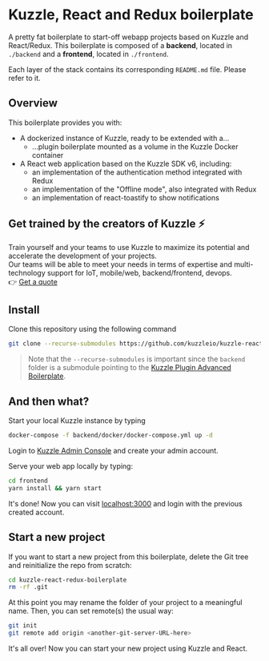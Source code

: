 # Kuzzle, React and Redux boilerplate

A pretty fat boilerplate to start-off webapp projects based on Kuzzle and React/Redux.
This boilerplate is composed of a **backend**, located in `./backend` and a **frontend**, located in `./frontend`.

Each layer of the stack contains its corresponding `README.md` file. Please refer to it.

## Overview

This boilerplate provides you with:

- A dockerized instance of Kuzzle, ready to be extended with a...
  - ...plugin boilerplate mounted as a volume in the Kuzzle Docker container
- A React web application based on the Kuzzle SDK v6, including:
  - an implementation of the authentication method integrated with Redux
  - an implementation of the "Offline mode", also integrated with Redux
  - an implementation of react-toastify to show notifications
  
## Get trained by the creators of Kuzzle :zap:

Train yourself and your teams to use Kuzzle to maximize its potential and accelerate the development of your projects.  
Our teams will be able to meet your needs in terms of expertise and multi-technology support for IoT, mobile/web, backend/frontend, devops.  
:point_right: [Get a quote](https://hubs.ly/H0jkfJ_0)

## Install

Clone this repository using the following command

```bash
git clone --recurse-submodules https://github.com/kuzzleio/kuzzle-react-redux-boilerplate.git
```

> Note that the `--recurse-submodules` is important since the `backend` folder is a submodule pointing to the [Kuzzle Plugin
> Advanced Boilerplate](ttps://github.com/kuzzleio/kuzzle-plugin-advanced-boilerplate).

## And then what?

Start your local Kuzzle instance by typing

```bash
docker-compose -f backend/docker/docker-compose.yml up -d
```

Login to [Kuzzle Admin Console](http://console.kuzzle.io) and create your admin account.

Serve your web app locally by typing:

```bash
cd frontend
yarn install && yarn start
```

It's done! Now you can visit [localhost:3000](http://localhost:3000/) and login with the previous created account.

## Start a new project

If you want to start a new project from this boilerplate, delete the Git tree and reinitialize the repo from scratch:

```bash
cd kuzzle-react-redux-boilerplate
rm -rf .git
```

At this point you may rename the folder of your project to a meaningful name.
Then, you can set remote(s) the usual way:

```bash
git init
git remote add origin <another-git-server-URL-here>
```

It's all over! Now you can start your new project using Kuzzle and React.
